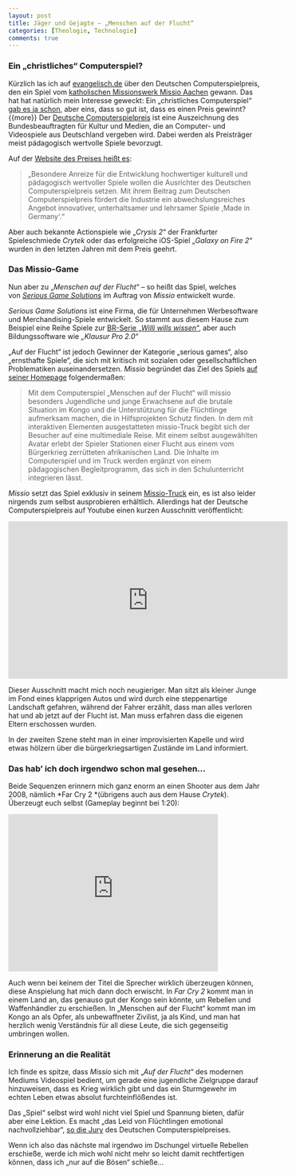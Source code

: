 ```yaml
---
layout: post
title: Jäger und Gejagte – „Menschen auf der Flucht“
categories: [Theologie, Technologie]
comments: true
---
```

### Ein „christliches“ Computerspiel?

Kürzlich las ich auf [evangelisch.de](http://aktuell.evangelisch.de/artikel/82363/auszeichnung-fuer-missio-computerspiel-menschen-auf-der-flucht) über den Deutschen Computerspielpreis, den ein Spiel vom [katholischen Missionswerk Missio Aachen](www.missio.de) gewann. Das hat hat natürlich mein Interesse geweckt: Ein „christliches Computerspiel“ [gab es ja schon](http://www.heise.de/tp/artikel/22/22792/1.html), aber eins, dass so gut ist, dass es einen Preis gewinnt?
{{more}}<!--more-->
Der [Deutsche Computerspielpreis](http://www.deutscher-computerspielpreis.de) ist eine Auszeichnung des Bundesbeauftragten für Kultur und Medien, die an Computer- und Videospiele aus Deutschland vergeben wird. Dabei werden als Preisträger meist pädagogisch wertvolle Spiele bevorzugt.

Auf der [Website des Preises heißt es](http://www.deutscher-computerspielpreis.de/12.0.html):

> „Besondere Anreize für die Entwicklung hochwertiger kulturell und pädagogisch wertvoller Spiele wollen die Ausrichter des Deutschen Computerspielpreis setzen. Mit ihrem Beitrag zum Deutschen Computerspielpreis fördert die Industrie ein abwechslungsreiches Angebot innovativer, unterhaltsamer und lehrsamer Spiele ,Made in Germany‘.“

Aber auch bekannte Actionspiele wie „*Crysis 2*“ der Frankfurter Spieleschmiede *Crytek* oder das erfolgreiche iOS-Spiel „*Galaxy on Fire 2*“ wurden in den letzten Jahren mit dem Preis geehrt.

### Das Missio-Game

Nun aber zu „*Menschen auf der Flucht*“ – so heißt das Spiel, welches von *[Serious Game Solutions](http://www.serious-games-solutions.de)* im Auftrag von *Missio* entwickelt wurde.

*Serious Game Solutions* ist eine Firma, die für Unternehmen Werbesoftware und Merchandising-Spiele entwickelt. So stammt aus diesem Hause zum Beispiel eine Reihe Spiele zur [BR-Serie „*Willi wills wissen*“](http://de.wikipedia.org/wiki/Willi_wills_wissen), aber auch Bildungssoftware wie *„Klausur Pro 2.0“*

„Auf der Flucht“ ist jedoch Gewinner der Kategorie „serious games“, also „ernsthafte Spiele“, die sich mit kritisch mit sozialen oder gesellschaftlichen Problematiken auseinandersetzen. *Missio* begründet das Ziel des Spiels [auf seiner Homepage](http://www.missio-hilft.de/de/aktion/schutzengel/fuer-familien-in-not-weltweit/missio-truck/2013-04-25-computerspielpreis.html) folgendermaßen:

> Mit dem Computerspiel „Menschen auf der Flucht“ will missio besonders Jugendliche und junge Erwachsene auf die brutale Situation im Kongo und die Unterstützung für die Flüchtlinge aufmerksam machen, die in Hilfsprojekten Schutz finden. In dem mit interaktiven Elementen ausgestatteten missio-Truck begibt sich der Besucher auf eine multimediale Reise. Mit einem selbst ausgewählten Avatar erlebt der Spieler Stationen einer Flucht aus einem vom Bürgerkrieg zerrütteten afrikanischen Land. Die Inhalte im Computerspiel und im Truck werden ergänzt von einem pädagogischen Begleitprogramm, das sich in den Schulunterricht integrieren lässt.

*Missio* setzt das Spiel exklusiv in seinem [Missio-Truck](http://www.missio-hilft.de/de/aktion/schutzengel/fuer_familien_in_not_weltweit/missio_truck/index.html) ein, es ist also leider nirgends zum selbst ausprobieren erhältlich. Allerdings hat der Deutsche Computerspielpreis auf Youtube einen kurzen Ausschnitt veröffentlicht:

<iframe width="560" height="315" src="http://www.youtube.com/embed/aRx-iOPfxOA" frameborder="0" allowfullscreen></iframe>

Dieser Ausschnitt macht mich noch neugieriger. Man sitzt als kleiner Junge im Fond eines klapprigen Autos und wird durch eine steppenartige Landschaft gefahren, während der Fahrer erzählt, dass man alles verloren hat und ab jetzt auf der Flucht ist. Man muss erfahren dass die eigenen Eltern erschossen wurden.

In der zweiten Szene steht man in einer improvisierten Kapelle und wird etwas hölzern über die bürgerkriegsartigen Zustände im Land informiert.

### Das hab’ ich doch irgendwo schon mal gesehen...

Beide Sequenzen erinnern mich ganz enorm an einen Shooter aus dem Jahr 2008, nämlich *Far Cry 2 *(übrigens auch aus dem Hause *Crytek*). Überzeugt euch selbst (Gameplay beginnt bei 1:20):

<iframe width="420" height="315" src="http://www.youtube.com/embed/UpsyDY4yIb4" frameborder="0" allowfullscreen></iframe>

Auch wenn bei keinem der Titel die Sprecher wirklich überzeugen können, diese Anspielung hat mich dann doch erwischt. In *Far Cry 2* kommt man in einem Land an, das genauso gut der Kongo sein könnte, um Rebellen und Waffenhändler zu erschießen. In „Menschen auf der Flucht“ kommt man im Kongo an als Opfer, als unbewaffneter Zivilist, ja als Kind, und man hat herzlich wenig Verständnis für all diese Leute, die sich gegenseitig umbringen wollen.

### Erinnerung an die Realität

Ich finde es spitze, dass *Missio* sich mit „*Auf der Flucht*“ des modernen Mediums Videospiel bedient, um gerade eine jugendliche Zielgruppe darauf hinzuweisen, dass es Krieg wirklich gibt und das ein Sturmgewehr im echten Leben etwas absolut furchteinflößendes ist.

Das „Spiel“ selbst wird wohl nicht viel Spiel und Spannung bieten, dafür aber eine Lektion. Es macht „das Leid von Flüchtlingen emotional nachvollziehbar“, [so die Jury](http://www.missio-hilft.de/de/aktion/schutzengel/fuer-familien-in-not-weltweit/missio-truck/2013-04-25-computerspielpreis.html) des Deutschen Computerspielpreises.

Wenn ich also das nächste mal irgendwo im Dschungel virtuelle Rebellen erschieße, werde ich mich wohl nicht mehr so leicht damit rechtfertigen können, dass ich „nur auf die Bösen“ schieße…